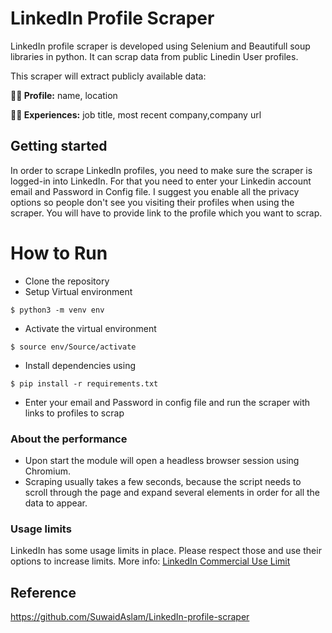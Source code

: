 # LinkedIn Profile Scraper
LinkedIn profile scraper is developed using Selenium and Beautifull soup libraries in python. It can scrap data from public Linedin User profiles. 


This scraper will extract publicly available data: 

**🧑‍🎨 Profile:** name, location

**👨‍💼 Experiences:** job title, most recent company,company url



## Getting started
In order to scrape LinkedIn profiles, you need to make sure the scraper is logged-in into LinkedIn. For that you need to enter your Linkedin account email and Password in Config file. I suggest you enable all the privacy options so people don't see you visiting their profiles when using the scraper.
You will have to provide link to the profile which you want to scrap.

# How to Run 

- Clone the repository
- Setup Virtual environment
```
$ python3 -m venv env
```
- Activate the virtual environment
```
$ source env/Source/activate
```
- Install dependencies using
```
$ pip install -r requirements.txt
```
-  Enter your email and Password in config file and run the scraper with links to profiles to scrap

### About the performance
- Upon start the module will open a headless browser session using Chromium.
- Scraping usually takes a few seconds, because the script needs to scroll through the page and expand several elements in order for all the data to appear.

### Usage limits
LinkedIn has some usage limits in place. Please respect those and use their options to increase limits. More info: [LinkedIn Commercial Use Limit](https://www.linkedin.com/help/linkedin/answer/52950)

## Reference

https://github.com/SuwaidAslam/LinkedIn-profile-scraper
